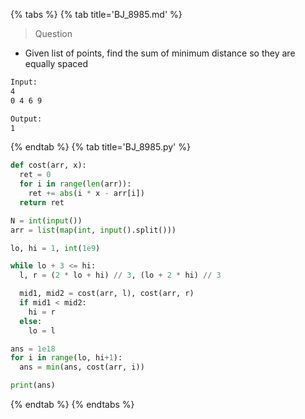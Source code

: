 {% tabs %}
{% tab title='BJ_8985.md' %}

> Question

* Given list of points, find the sum of minimum distance so they are equally spaced

```txt
Input:
4
0 4 6 9

Output:
1
```

{% endtab %}
{% tab title='BJ_8985.py' %}

```py
def cost(arr, x):
  ret = 0
  for i in range(len(arr)):
    ret += abs(i * x - arr[i])
  return ret

N = int(input())
arr = list(map(int, input().split()))

lo, hi = 1, int(1e9)

while lo + 3 <= hi:
  l, r = (2 * lo + hi) // 3, (lo + 2 * hi) // 3

  mid1, mid2 = cost(arr, l), cost(arr, r)
  if mid1 < mid2:
    hi = r
  else:
    lo = l

ans = 1e18
for i in range(lo, hi+1):
  ans = min(ans, cost(arr, i))

print(ans)
```

{% endtab %}
{% endtabs %}
